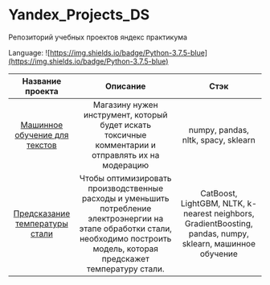 # Yandex_Projects_DS

Репозиторий учебных проектов яндекс практикума

Language: ![https://img.shields.io/badge/Python-3.7.5-blue](https://img.shields.io/badge/Python-3.7.5-blue)

| Название проекта | Описание | Стэк|
|:----:|:----:|:----:|
| [Машинное обучение для текстов](https://github.com/KondratenkoMS/Yandex_Projects_DS/blob/main/Машинное%20обучение%20для%20текстов/Машинное%20обучение%20для%20текстов.ipynb) | Магазину нужен инструмент, который будет искать токсичные комментарии и отправлять их на модерацию | numpy, pandas, nltk, spacy, sklearn  |
| [Предсказание температуры стали](https://github.com/KondratenkoMS/Yandex_Projects_DS/blob/main/Выпускной%20проект/Выпускной%20проект.ipynb)| Чтобы оптимизировать производственные расходы и уменьшить потребление электроэнергии на этапе обработки стали, необходимо построить модель, которая предскажет температуру стали. | CatBoost, LightGBM, NLTK, k-nearest neighbors, GradientBoosting, pandas, numpy, sklearn, машинное обучение |
